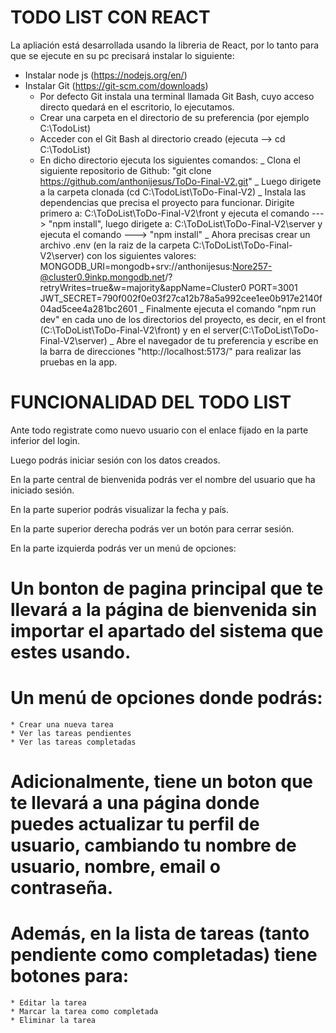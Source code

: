 # TODO LIST CON REACT

La apliación está desarrollada usando la libreria de React, por lo tanto para que se ejecute en su pc precisará instalar lo siguiente:

- Instalar node js (https://nodejs.org/en/)
- Instalar Git (https://git-scm.com/downloads)
  - Por defecto Git instala una terminal llamada Git Bash, cuyo acceso directo quedará en el escritorio, lo ejecutamos.
  - Crear una carpeta en el directorio de su preferencia (por ejemplo C:\TodoList)
  - Acceder con el Git Bash al directorio creado (ejecuta --> cd C:\TodoList)
  - En dicho directorio ejecuta los siguientes comandos:
    _ Clona el siguiente repositorio de Github: "git clone https://github.com/anthonijesus/ToDo-Final-V2.git"
    _ Luego dirigete a la carpeta clonada (cd C:\TodoList\ToDo-Final-V2)
    \_ Instala las dependencias que precisa el proyecto para funcionar. Dirigite primero a: C:\ToDoList\ToDo-Final-V2\front y ejecuta el comando ---> "npm install", luego dirigete a: C:\ToDoList\ToDo-Final-V2\server y ejecuta el comando ---> "npm install"
    \_ Ahora precisas crear un archivo .env (en la raiz de la carpeta C:\ToDoList\ToDo-Final-V2\server) con los siguientes valores:
    MONGODB_URI=mongodb+srv://anthonijesus:Nore257-@cluster0.9inkp.mongodb.net/?retryWrites=true&w=majority&appName=Cluster0
    PORT=3001
    JWT_SECRET=790f002f0e03f27ca12b78a5a992cee1ee0b917e2140f04ad5cee4a281bc2601
    \_ Finalmente ejecuta el comando "npm run dev" en cada uno de los directorios del proyecto, es decir, en el front (C:\ToDoList\ToDo-Final-V2\front) y en el server(C:\ToDoList\ToDo-Final-V2\server)
    \_ Abre el navegador de tu preferencia y escribe en la barra de direcciones "http://localhost:5173/" para realizar las pruebas en la app.

# FUNCIONALIDAD DEL TODO LIST

Ante todo registrate como nuevo usuario con el enlace fijado en la parte inferior del login.

Luego podrás iniciar sesión con los datos creados.

En la parte central de bienvenida podrás ver el nombre del usuario que ha iniciado sesión.

En la parte superior podrás visualizar la fecha y país.

En la parte superior derecha podrás ver un botón para cerrar sesión.

En la parte izquierda podrás ver un menú de opciones:

# Un bonton de pagina principal que te llevará a la página de bienvenida sin importar el apartado del sistema que estes usando.

# Un menú de opciones donde podrás:

    * Crear una nueva tarea
    * Ver las tareas pendientes
    * Ver las tareas completadas

# Adicionalmente, tiene un boton que te llevará a una página donde puedes actualizar tu perfil de usuario, cambiando tu nombre de usuario, nombre, email o contraseña.

# Además, en la lista de tareas (tanto pendiente como completadas) tiene botones para:

    * Editar la tarea
    * Marcar la tarea como completada
    * Eliminar la tarea
